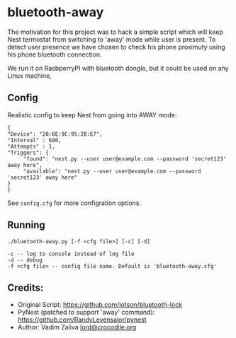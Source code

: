 bluetooth-away
===========

The motivation for this project was to hack a simple script which will
keep Nest termostat from switching to 'away' mode while user is
present. To detect user presence we have chosen to check his phone
proximuty using his phone bluetooth connection.

We run it on RasbperryPI with bluetooth dongle, but it could be used
on any Linux machine,

Config
------

Realistic config to keep Nest from going into AWAY mode:

    {
    "Device": "20:6E:9C:95:2B:E7",
    "Interval" : 600,
    "Attempts" : 1,
    "Triggers": {
         "found": "nest.py --user user@example.com --password 'secret123' away here",
         "available": "nest.py --user user@example.com --password 'secret123' away here"
    }
    }

See `config.cfg` for more configration options.

Running
-------

    ./bluetooth-away.py [-f <cfg file>] [-c] [-d]
    
    -c -- log to console instead of log file
    -d -- debug
    -f <cfg file> -- config file name. Default is 'bluetooth-away.cfg'


Credits:
--------

  * Original Script: https://github.com/jotson/bluetooth-lock
  * PyNest (patched to support 'away' command): https://github.com/RandyLevensalor/pynest
  * Author: Vadim Zaliva <lord@crocodile.org>

